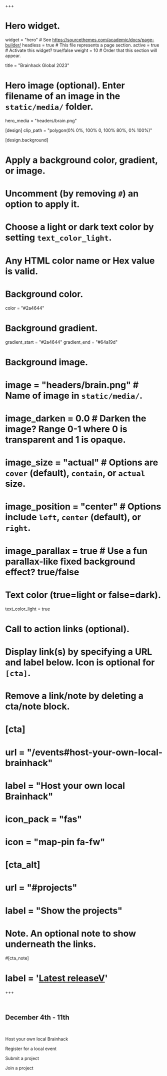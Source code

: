 +++
# Hero widget.
widget = "hero"  # See https://sourcethemes.com/academic/docs/page-builder/
headless = true  # This file represents a page section.
active = true  # Activate this widget? true/false
weight = 10  # Order that this section will appear.

title = "Brainhack Global 2023"

# Hero image (optional). Enter filename of an image in the `static/media/` folder.
hero_media = "headers/brain.png"

[design]
  clip_path = "polygon(0% 0%, 100% 0, 100% 80%, 0% 100%)"

[design.background]
  # Apply a background color, gradient, or image.
  #   Uncomment (by removing `#`) an option to apply it.
  #   Choose a light or dark text color by setting `text_color_light`.
  #   Any HTML color name or Hex value is valid.

  # Background color.
  color = "#2a4644"

  # Background gradient.
  gradient_start = "#2a4644"
  gradient_end = "#64a19d"

  # Background image.
 # image = "headers/brain.png"  # Name of image in `static/media/`.
 # image_darken = 0.0  # Darken the image? Range 0-1 where 0 is transparent and 1 is opaque.
 # image_size = "actual"  #  Options are `cover` (default), `contain`, or `actual` size.
 # image_position = "center"  # Options include `left`, `center` (default), or `right`.
 # image_parallax = true  # Use a fun parallax-like fixed background effect? true/false

  # Text color (true=light or false=dark).
  text_color_light = true

# Call to action links (optional).
#   Display link(s) by specifying a URL and label below. Icon is optional for `[cta]`.
#   Remove a link/note by deleting a cta/note block.
# [cta]
#   url = "/events#host-your-own-local-brainhack"
#   label = "Host your own local Brainhack"
#   icon_pack = "fas"
#   icon = "map-pin fa-fw"
#
# [cta_alt]
#   url = "#projects"
#   label = "Show the projects"

# Note. An optional note to show underneath the links.
#[cta_note]
#  label = '<a class="js-github-release" href="https://sourcethemes.com/academic/updates" data-repo="gcushen/hugo-academic">Latest releaseV</a>'
+++

<br>

## **December 4th - 11th**

<br>

<p class="cta-btns">
  <a href="events#host-your-own-local-brainhack"
    class="btn bg.text_color_light btn-light btn-primary btn-lg"
    style="text-decoration: none">
    <i class="fas fa-map-pin pr-2" aria-hidden="true"></i>
    Host your own local Brainhack
  </a>
</p>

<p class="cta-btns">
  <a href="events"
      class="btn bg.text_color_light btn-light btn-primary btn-lg"
      style="text-decoration: none">
    <i class="fas fa-globe pr-2" aria-hidden="true"></i>
    Register for a local event
  </a>
</p>

<p class="cta-btns">
  <a href="https://github.com/brainhackorg/global2023/issues/new?assignees=&labels=project&template=project-submission-template.yml"
      class="btn bg.text_color_light btn-light btn-primary btn-lg"
      style="text-decoration: none"
      target="_blank">
    <i class="fas fa-file-import pr-2" aria-hidden="true"></i>
    Submit a project
  </a>
</p>

<p class="cta-btns">
  <a href="projects"
      class="btn bg.text_color_light btn-light btn-primary btn-lg"
      style="text-decoration: none">
    <i class="fas fa-thumbs-up pr-2" aria-hidden="true"></i>
    Join a project
  </a>
</p>
